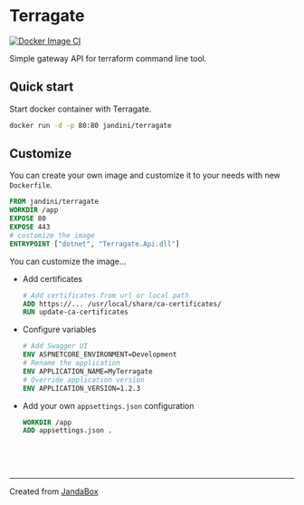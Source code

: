 # Terragate
[![Docker Image CI](https://github.com/Jandini/Terragate/actions/workflows/docker-image.yml/badge.svg)](https://github.com/Jandini/Terragate/actions/workflows/docker-image.yml)

Simple gateway API for terraform command line tool.



## Quick start

Start docker container with Terragate.

```sh
docker run -d -p 80:80 jandini/terragate
```




## Customize

You can create your own image and customize it to your needs with new `Dockerfile`.

```dockerfile
FROM jandini/terragate 
WORKDIR /app
EXPOSE 80
EXPOSE 443
# customize the image
ENTRYPOINT ["dotnet", "Terragate.Api.dll"]
```

You can customize the image...

* Add certificates 

  ```dockerfile
  # Add certificates from url or local path 
  ADD https://... /usr/local/share/ca-certificates/
  RUN update-ca-certificates
  ```

* Configure variables 

  ```dockerfile
  # Add Swagger UI
  ENV ASPNETCORE_ENVIRONMENT=Development
  # Rename the application
  ENV APPLICATION_NAME=MyTerragate
  # Override application version
  ENV APPLICATION_VERSION=1.2.3
  ```

* Add your own `appsettings.json` configuration

  ```dockerfile
  WORKDIR /app
  ADD appsettings.json .
  ```

  ​

  ​
---
Created from [JandaBox](https://github.com/Jandini/JandaBox)
